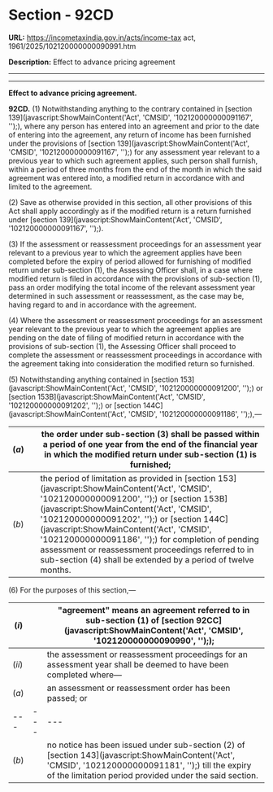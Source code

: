 # Section - 92CD

**URL:** https://incometaxindia.gov.in/acts/income-tax act, 1961/2025/102120000000090991.htm

**Description:** Effect to advance pricing agreement

---

****

**Effect to advance pricing agreement.**

**92CD.** (1) Notwithstanding anything to the contrary contained in [section 139](javascript:ShowMainContent\('Act', 'CMSID', '102120000000091167', ''\);), where any person has entered into an agreement and prior to the date of entering into the agreement, any return of income has been furnished under the provisions of [section 139](javascript:ShowMainContent\('Act', 'CMSID', '102120000000091167', ''\);) for any assessment year relevant to a previous year to which such agreement applies, such person shall furnish, within a period of three months from the end of the month in which the said agreement was entered into, a modified return in accordance with and limited to the agreement.

(2) Save as otherwise provided in this section, all other provisions of this Act shall apply accordingly as if the modified return is a return furnished under [section 139](javascript:ShowMainContent\('Act', 'CMSID', '102120000000091167', ''\);).

(3) If the assessment or reassessment proceedings for an assessment year relevant to a previous year to which the agreement applies have been completed before the expiry of period allowed for furnishing of modified return under sub-section (1), the Assessing Officer shall, in a case where modified return is filed in accordance with the provisions of sub-section (1), pass an order modifying the total income of the relevant assessment year determined in such assessment or reassessment, as the case may be, having regard to and in accordance with the agreement.

(4) Where the assessment or reassessment proceedings for an assessment year relevant to the previous year to which the agreement applies are pending on the date of filing of modified return in accordance with the provisions of sub-section (1), the Assessing Officer shall proceed to complete the assessment or reassessment proceedings in accordance with the agreement taking into consideration the modified return so furnished.

(5) Notwithstanding anything contained in [section 153](javascript:ShowMainContent\('Act', 'CMSID', '102120000000091200', ''\);) or [section 153B](javascript:ShowMainContent\('Act', 'CMSID', '102120000000091202', ''\);) or [section 144C](javascript:ShowMainContent\('Act', 'CMSID', '102120000000091186', ''\);),—

(_a_)|  |  the order under sub-section (3) shall be passed within a period of one year from the end of the financial year in which the modified return under sub-section (1) is furnished;  
---|---|---  
(_b_)|  |  the period of limitation as provided in [section 153](javascript:ShowMainContent\('Act', 'CMSID', '102120000000091200', ''\);) or [section 153B](javascript:ShowMainContent\('Act', 'CMSID', '102120000000091202', ''\);) or [section 144C](javascript:ShowMainContent\('Act', 'CMSID', '102120000000091186', ''\);) for completion of pending assessment or reassessment proceedings referred to in sub-section (4) shall be extended by a period of twelve months.  
  
(6) For the purposes of this section,—

(_i_)|  |  "agreement" means an agreement referred to in sub-section (1) of [section 92CC](javascript:ShowMainContent\('Act', 'CMSID', '102120000000090990', ''\););  
---|---|---  
(_ii_)|  |  the assessment or reassessment proceedings for an assessment year shall be deemed to have been completed where—  
(_a_)|  |  an assessment or reassessment order has been passed; or  
---|---|---  
(_b_)|  |  no notice has been issued under sub-section (2) of [section 143](javascript:ShowMainContent\('Act', 'CMSID', '102120000000091181', ''\);) till the expiry of the limitation period provided under the said section.